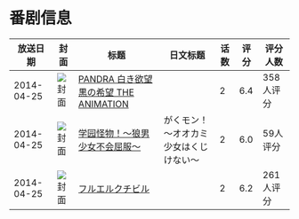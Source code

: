 # 番剧信息

|放送日期|封面|标题|日文标题|话数|评分|评分人数|
|---|---|---|---|---|---|---|
|2014-04-25|![封面](https://bangumi.tv/img/no_icon_subject.png)|[PANDRA 白き欲望 黒の希望 THE ANIMATION](https://bangumi.tv/subject/95636)||2|6.4|358人评分|
|2014-04-25|![封面](https://lain.bgm.tv/pic/cover/c/c1/15/101153_Lvwr3.jpg)|[学园怪物！～狼男少女不会屈服～](https://bangumi.tv/subject/101153)|がくモン！～オオカミ少女はくじけない～|2|6.0|59人评分|
|2014-04-25|![封面](https://bangumi.tv/img/no_icon_subject.png)|[フルエルクチビル](https://bangumi.tv/subject/103247)||2|6.2|261人评分|
